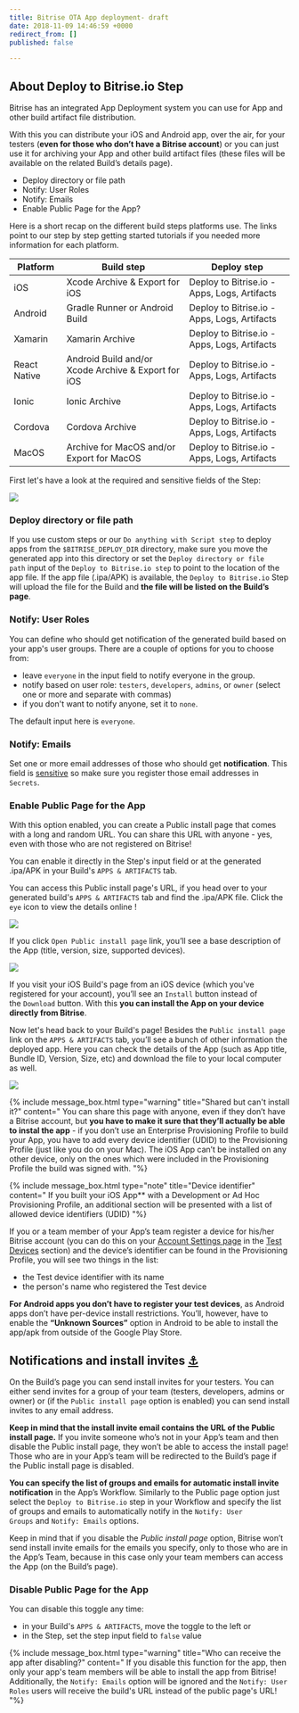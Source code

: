 ```yaml
---
title: Bitrise OTA App deployment- draft
date: 2018-11-09 14:46:59 +0000
redirect_from: []
published: false

---
```

## About Deploy to Bitrise.io Step

Bitrise has an integrated App Deployment system you can use for App and other build artifact file distribution.

With this you can distribute your iOS and Android app, over the air, for your testers (**even for those who don’t have a Bitrise account**) or you can just use it for archiving your App and other build artifact files (these files will be available on the related Build’s details page).

* Deploy directory or file path
* Notify: User Roles
* Notify: Emails
* Enable Public Page for the App?

Here is a short recap on the different build steps platforms use. The links point to our step by step getting started tutorials if you needed more information for each platform.

| Platform | Build step | Deploy step |
| --- | --- | --- |
| iOS | Xcode Archive & Export for iOS | Deploy to Bitrise.io - Apps, Logs, Artifacts |
| Android | Gradle Runner or Android Build | Deploy to Bitrise.io - Apps, Logs, Artifacts |
| Xamarin | Xamarin Archive | Deploy to Bitrise.io - Apps, Logs, Artifacts |
| React Native | Android Build and/or Xcode Archive & Export for iOS | Deploy to Bitrise.io - Apps, Logs, Artifacts |
| Ionic | Ionic Archive | Deploy to Bitrise.io - Apps, Logs, Artifacts |
| Cordova | Cordova Archive | Deploy to Bitrise.io - Apps, Logs, Artifacts |
| MacOS | Archive for MacOS and/or Export for MacOS | Deploy to Bitrise.io - Apps, Logs, Artifacts |

First let's have a look at the required and sensitive fields of the Step:

![](/img/deploy-to-bitrise.png)

### Deploy directory or file path

If you use custom steps or our `Do anything with Script step` to deploy apps from the `$BITRISE_DEPLOY_DIR` directory, make sure you move the generated app into this directory or set the `Deploy directory or file path` input of the `Deploy to Bitrise.io step` to point to the location of the app file. If the app file (.ipa/APK) is available, the `Deploy to Bitrise.io` Step will upload the file for the Build and **the file will be listed on the Build’s page**.

### Notify: User Roles

You can define who should get notification of the generated build based on your app's user groups. There are a couple of options for you to choose from:

* leave `everyone` in the input field to notify everyone in the group.
* notify based on user role: `testers`, `developers`, `admins`, or `owner` (select one or more and separate with commas)
* if you don't want to notify anyone, set it to `none`.

The default input here is `everyone`.

### Notify: Emails

Set one or more email addresses of those who should get **notification**. This field is  [sensitive](/builds/env-vars-secret-env-vars/) so make sure you register those email addresses in `Secrets`.

### Enable Public Page for the App

With this option enabled, you can create a Public install page that comes with a long and random URL. You can share this URL with anyone - yes, even with those who are not registered on Bitrise!

You can enable it directly in the Step's input field or at the generated .ipa/APK in your Build's `APPS & ARTIFACTS` tab.

You can access this Public install page's URL, if you head over to your generated build's `APPS & ARTIFACTS` tab and find the .ipa/APK file. Click the `eye` icon to view the details online !

![](/img/public-install-page-1.png)

If you click `Open Public install page` link, you’ll see a base description of the App (title, version, size, supported devices). 

![](/img/public-install-page-example.png)

If you visit your iOS Build's page from an iOS device (which you've registered for your account), you’ll see an `Install` button instead of the `Download` button. With this **you can install the App on your device directly from Bitrise**.

Now let's head back to your Build's page! Besides the `Public install page` link on the `APPS & ARTIFACTS` tab, you’ll see a bunch of other information the deployed app. Here you can check the details of the App (such as App title, Bundle ID, Version, Size, etc) and download the file to your local computer as well.

![](/img/info-card-android.jpg)

{% include message_box.html type="warning" title="Shared but can't install it?" content=" You can share this page with anyone, even if they don’t have a Bitrise account, but **you have to make it sure that they’ll actually be able to instal the app** - if you don’t use an Enterprise Provisioning Profile to build your App, you have to add every device identifier (UDID) to the Provisioning Profile (just like you do on your Mac). The iOS App can’t be installed on any other device, only on the ones which were included in the Provisioning Profile the build was signed with. "%}

{% include message_box.html type="note" title="Device identifier" content="
If you built your iOS App** with a Development or Ad Hoc Provisioning Profile, an additional section will be presented with a list of allowed device identifiers (UDID)
"%}

If you or a team member of your App’s team register a device for his/her Bitrise account (you can do this on your [Account Settings page](https://www.bitrise.io/me/profile) in the [Test Devices](/testing/registering-a-test-device/) section) and the device’s identifier can be found in the Provisioning Profile, you will see two things in the list:

* the Test device identifier with its name
* the person's name who registered the Test device

**For Android apps you don’t have to register your test devices**, as Android apps don’t have per-device install restrictions. You’ll, however, have to enable the **“Unknown Sources”** option in Android to be able to install the app/apk from outside of the Google Play Store.

## Notifications and install invites [⚓](https://devcenter.bitrise.io/tutorials/deploy/bitrise-app-deployment/#notifications-and-install-invites)

On the Build’s page you can send install invites for your testers. You can either send invites for a group of your team (testers, developers, admins or owner) or (if the `Public install page` option is enabled) you can send install invites to any email address.

**Keep in mind that the install invite email contains the URL of the Public install page.** If you invite someone who’s not in your App’s team and then disable the Public install page, they won’t be able to access the install page! Those who are in your App’s team will be redirected to the Build’s page if the Public install page is disabled.

**You can specify the list of groups and emails for automatic install invite notification** in the App’s Workflow. Similarly to the Public page option just select the `Deploy to Bitrise.io` step in your Workflow and specify the list of groups and emails to automatically notify in the `Notify: User Groups` and `Notify: Emails` options.

Keep in mind that if you disable the _Public install page_ option, Bitrise won’t send install invite emails for the emails you specify, only to those who are in the App’s Team, because in this case only your team members can access the App (on the Build’s page).

### Disable Public Page for the App

You can disable this toggle any time:

* in your Build's `APPS & ARTIFACTS`, move the toggle to the left or
* in the Step, set the step input field to `false` value

{% include message_box.html type="warning" title="Who can receive the app after disabling?" content="
If you disable this function for the app, then only your app's team members will be able to install the app from Bitrise! Additionally, the `Notify: Emails` option will be ignored and the `Notify: User Roles` users will receive the build's URL instead of the public page's URL!
"%}